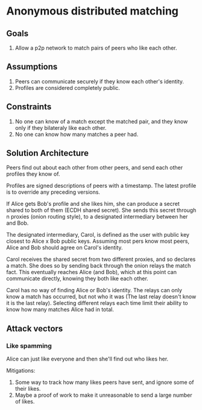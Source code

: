 # Anonymous distributed matching

## Goals

1. Allow a p2p network to match pairs of peers who like each other.

## Assumptions

1. Peers can communicate securely if they know each other's identity.
1. Profiles are considered completely public.

## Constraints

1. No one can know of a match except the matched pair, and they know only if they bilateraly like each other.
1. No one can know how many matches a peer had.

## Solution Architecture

Peers find out about each other from other peers, and send each other profiles they know of.

Profiles are signed descriptions of peers with a timestamp. The latest profile is to override any preceding versions.

If Alice gets Bob's profile and she likes him, she can produce a secret shared to both of them (ECDH shared secret). She sends this secret through n proxies (onion routing style), to a designated intermediary between her and Bob.

The designated intermediary, Carol, is defined as the user with public key closest to Alice x Bob public keys. Assuming most pers know most peers, Alice and Bob should agree on Carol's identity.

Carol receives the shared secret from two different proxies, and so declares a match. She does so by sending back through the onion relays the match fact. This eventually reaches Alice (and Bob), which at this point can communicate directly, knowing they both like each other.

Carol has no way of finding Alice or Bob's identity. The relays can only know a match has occurred, but not who it was (The last relay doesn't know it is the last relay). Selecting different relays each time limit their ability to know how many matches Alice had in total.

## Attack vectors

### Like spamming

Alice can just like everyone and then she'll find out who likes her.

Mitigations:

1. Some way to track how many likes peers have sent, and ignore some of their likes.
1. Maybe a proof of work to make it unreasonable to send a large number of likes.
